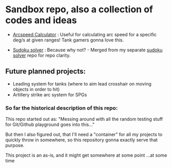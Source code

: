 # Sandbox repo, also a collection of codes and ideas

* [Arcspeed Calculator](https://github.com/vajdao/pyproject/tree/master/arcspeed_calculator) : Useful for calculating arc speed for a specific deg/s at given ranges! Tank gamers gonna love this.

* [Sudoku solver](https://github.com/vajdao/pyproject/tree/master/sudoku_solver) : Because why not? - Merged from my separate [sudoku solver](https://github.com/vajdao/sudoku_solver) repo for repo clarity.


## Future planned projects:
* Leading system for tanks (where to aim lead crosshair on moving objects in order to hit)
* Artillery strike arc system for SPGs


### So far the historical description of this repo:
This repo started out as: "Messing around with all the random testing stuff for Git/Github playground goes into this..."

But then I also figured out, that I'll need a "container" for all my projects to quickly throw in somewhere, so this repository gonna exactly serve that purpose.

This project is an as-is, and it might get somewhere at some point ...at some time
